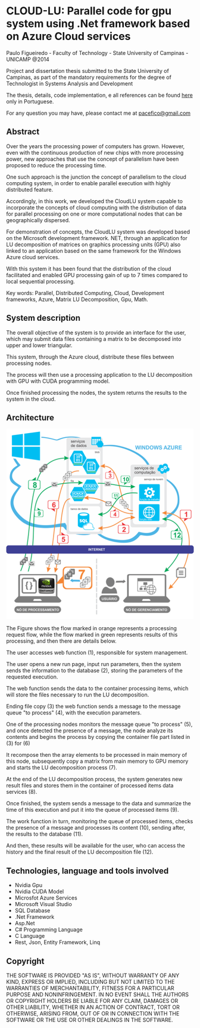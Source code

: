 # CLOUD-LU: Parallel code for gpu system using .Net framework based on Azure Cloud services
Paulo Figueiredo - Faculty of Technology - State University of Campinas - UNICAMP @2014

Project and dissertation thesis submitted to the State University of Campinas, as part of the mandatory requirements for the degree of Technologist in Systems Analysis and Development

The thesis, details, code implementation, e all references can be found [here][tcc_pdf] only in Portuguese.

For any question you may have, please contact me at pacefico@gmail.com


## Abstract

Over the years the processing power of computers has grown. However, even with the continuous production of new chips with more processing power, new approaches that use the concept of parallelism have been proposed to reduce the processing time. 

One such approach is the junction the concept of parallelism to the cloud computing system, in order to enable parallel execution with highly distributed feature. 

Accordingly, in this work, we developed the CloudLU system capable to incorporate the concepts of cloud computing with the distribution of data for parallel processing on one or more computational nodes that can be geographically dispersed.

For demonstration of concepts, the CloudLU system was developed based on the Microsoft development framework. NET, through an application for LU decomposition of matrices on graphics processing units (GPU) also linked to an application based on the same framework for the Windows Azure cloud services. 

With this system it has been found that the distribution of the cloud facilitated and enabled GPU processing gain of up to 7 times compared to local sequential processing.


Key words: Parallel, Distributed Computing, Cloud, Development frameworks, Azure, Matrix LU Decomposition, Gpu, Math.


## System description


The overall objective of the system is to provide an interface for the user, which may submit data files containing a matrix to be decomposed into upper and lower triangular. 

This system, through the Azure cloud, distribute these files between processing nodes. 

The process will then use a processing application to the LU decomposition with GPU with CUDA programming model. 

Once finished processing the nodes, the system returns the results to the system in the cloud.


## Architecture

![Arquitetura do Sistema][screen_architecture]


The Figure shows the flow marked in orange represents a processing request flow, while the flow marked in green represents results of this processing, and then there are details below.

The user accesses web function (1), responsible for system management.

The user opens a new run page, input run parameters, then the system sends the information to the database (2), storing the parameters of the requested execution.

The web function sends the data to the container processing items, which will store the files necessary to run the LU decomposition.

Ending file copy (3) the web function sends a message to the message queue "to process" (4), with the execution parameters.

One of the processing nodes monitors the message queue "to process" (5), and once detected the presence of a message, the node analyze its contents and begins the process by copying the container file part listed in (3) for (6)

It recompose then the array elements to be processed in main memory of this node, subsequently copy a matrix from main memory to GPU memory and starts the LU decomposition process (7).

At the end of the LU decomposition process, the system generates new result files and stores them in the container of processed items data services (8).

Once finished, the system sends a message to the data and summarize the time of this execution and put it into the queue of processed items (9).

The work function in turn, monitoring the queue of processed items, checks the presence of a message and processes its content (10), sending after, the results to the database (11).

And then, these results will be available for the user, who can access the history and the final result of the LU decomposition file (12).

## Technologies, language and tools involved

- Nvidia Gpu 
- Nvidia CUDA Model
- Microsfot Azure Services
- Microsoft Visual Studio
- SQL Database
- .Net Framework
- Asp.Net
- C# Programming Language
- C Language
- Rest, Json, Entity Framework, Linq


## Copyright

THE SOFTWARE IS PROVIDED "AS IS", WITHOUT WARRANTY OF ANY KIND, EXPRESS OR
IMPLIED, INCLUDING BUT NOT LIMITED TO THE WARRANTIES OF MERCHANTABILITY,
FITNESS FOR A PARTICULAR PURPOSE AND NONINFRINGEMENT. IN NO EVENT SHALL THE
AUTHORS OR COPYRIGHT HOLDERS BE LIABLE FOR ANY CLAIM, DAMAGES OR OTHER
LIABILITY, WHETHER IN AN ACTION OF CONTRACT, TORT OR OTHERWISE, ARISING FROM,
OUT OF OR IN CONNECTION WITH THE SOFTWARE OR THE USE OR OTHER DEALINGS IN
THE SOFTWARE.

[screen_architecture]: /Project/arquitetura.png "Arquitetura do Sistema"
[tcc_pdf]: https://raw.githubusercontent.com/pacefico/online-lu/master/Project/tcc-paulo-final.pdf
